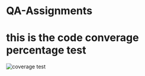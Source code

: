 # QA-Assignments


# this is the code converage percentage test 


![coverage test ](https://github.com/user-attachments/assets/0b3ed66a-39c5-4414-946e-885368074cc3)
